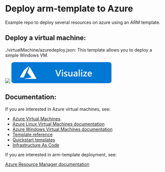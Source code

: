 # Deploy arm-template to Azure

Example repo to deploy several resources on azure using an ARM template.

## Deploy a virtual machine: 
./virtualMachine/azuredeploy.json:
This template allows you to deploy a simple Windows VM.

[<img src="https://aka.ms/deploytoazurebutton"/>](https://portal.azure.com/#create/Microsoft.Template/uri/https://raw.githubusercontent.com/johnanderpalma/deploy-arm-template/main/virtualMachine/azuredeploy.json)
[![Visualize](https://raw.githubusercontent.com/Azure/azure-quickstart-templates/master/1-CONTRIBUTION-GUIDE/images/visualizebutton.svg?sanitize=true)](http://armviz.io/#/?load=https://raw.githubusercontent.com/johnanderpalma/deploy-arm-template/main/virtualMachine/azuredeploy.json)

## Documentation:
If you are interested in Azure virtual machines, see:

- [Azure Virtual Machines](https://azure.microsoft.com/services/virtual-machines/).
- [Azure Linux Virtual Machines documentation](https://docs.microsoft.com/azure/virtual-machines/linux/)
- [Azure Windows Virtual Machines documentation](https://docs.microsoft.com/azure/virtual-machines/windows/)
- [Template reference](https://docs.microsoft.com/azure/templates/microsoft.compute/allversions)
- [Quickstart templates](https://azure.microsoft.com/resources/templates/?resourceType=Microsoft.Compute&pageNumber=1&sort=Popular)
- [Infrastructure As Code](https://martinfowler.com/bliki/InfrastructureAsCode.html)

If you are interested in arm-template deployment, see:

[Azure Resource Manager documentation](https://docs.microsoft.com/azure/azure-resource-manager/)